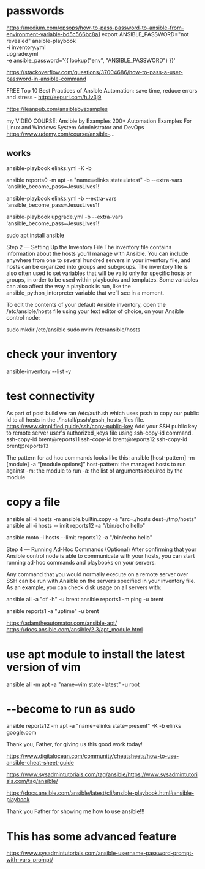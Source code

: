 # passwords

<https://medium.com/opsops/how-to-pass-password-to-ansible-from-environment-variable-bd5c566bc8a1>
export ANSIBLE_PASSWORD="not revealed"
ansible-playbook \
  -i inventory.yml \
  upgrade.yml \
  -e ansible_password='{{ lookup("env", "ANSIBLE_PASSWORD") }}'

<https://stackoverflow.com/questions/37004686/how-to-pass-a-user-password-in-ansible-command>

FREE Top 10 Best Practices of Ansible Automation: save time, reduce errors and stress - <http://eepurl.com/hJv3j9>

<https://leanpub.com/ansiblebyexamples>

my VIDEO COURSE: Ansible by Examples
200+ Automation Examples For Linux and Windows System Administrator and DevOps
<https://www.udemy.com/course/ansible->...

## works

ansible-playbook elinks.yml -K -b

ansible reports0 -m apt -a "name=elinks state=latest" -b --extra-vars 'ansible_become_pass=JesusLives1!'

ansible-playbook elinks.yml -b --extra-vars 'ansible_become_pass=JesusLives1!'

ansible-playbook upgrade.yml -b --extra-vars 'ansible_become_pass=JesusLives1!'

sudo apt install ansible

Step 2 — Setting Up the Inventory File
The inventory file contains information about the hosts you’ll manage with Ansible. You can include anywhere from one to several hundred servers in your inventory file, and hosts can be organized into groups and subgroups. The inventory file is also often used to set variables that will be valid only for specific hosts or groups, in order to be used within playbooks and templates. Some variables can also affect the way a playbook is run, like the ansible_python_interpreter variable that we’ll see in a moment.

To edit the contents of your default Ansible inventory, open the /etc/ansible/hosts file using your text editor of choice, on your Ansible control node:

sudo mkdir /etc/ansible
sudo nvim /etc/ansible/hosts

# check your inventory

ansible-inventory --list -y

# test connectivity

As part of post build we ran /etc/auth.sh which uses pssh to copy our public id to all hosts in the ./install/pssh/.pssh_hosts_files file.
<https://www.simplified.guide/ssh/copy-public-key>
Add your SSH public key to remote server user's authorized_keys file using ssh-copy-id command.
ssh-copy-id brent@reports11
ssh-copy-id brent@reports12
ssh-copy-id brent@reports13

The pattern for ad hoc commands looks like this:
ansible [host-pattern] -m [module] -a “[module options]”
host-pattern: the managed hosts to run against
-m: the module to run
-a: the list of arguments required by the module

# copy a file

ansible all -i hosts -m ansible.builtin.copy -a "src=./hosts dest=/tmp/hosts"
ansible all -i hosts --limit reports12 -a "/bin/echo hello"

ansible moto -i hosts --limit reports12 -a "/bin/echo hello"

Step 4 — Running Ad-Hoc Commands (Optional)
After confirming that your Ansible control node is able to communicate with your hosts, you can start running ad-hoc commands and playbooks on your servers.

Any command that you would normally execute on a remote server over SSH can be run with Ansible on the servers specified in your inventory file. As an example, you can check disk usage on all servers with:

ansible all -a "df -h" -u brent
ansible reports1 -m ping -u brent

ansible reports1 -a "uptime" -u brent

<https://adamtheautomator.com/ansible-apt/>
<https://docs.ansible.com/ansible/2.3/apt_module.html>

# use apt module to install the latest version of vim

ansible all -m apt -a "name=vim state=latest" -u root

# --become to run as sudo

ansible reports12 -m apt -a "name=elinks state=present" -K -b
elinks google.com

Thank you, Father, for giving us this good work today!

<https://www.digitalocean.com/community/cheatsheets/how-to-use-ansible-cheat-sheet-guide>

<https://www.sysadmintutorials.com/tag/ansible/https://www.sysadmintutorials.com/tag/ansible/>

<https://docs.ansible.com/ansible/latest/cli/ansible-playbook.html#ansible-playbook>

Thank you Father for showing me how to use ansible!!!

# This has some advanced feature

<https://www.sysadmintutorials.com/ansible-username-password-prompt-with-vars_prompt/>

